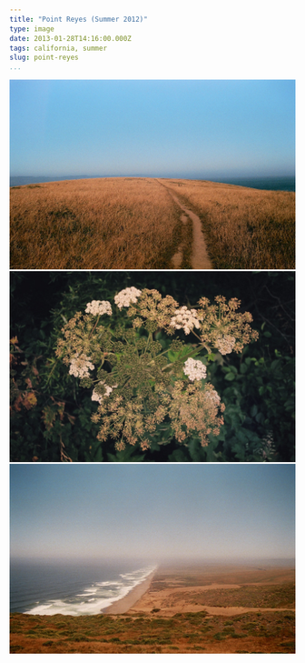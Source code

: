 ```yaml
---
title: "Point Reyes (Summer 2012)"
type: image
date: 2013-01-28T14:16:00.000Z
tags: california, summer
slug: point-reyes
...
```


<div>
<img src="/assets/images/california/63910023.jpg" alt="California">
<img src="/assets/images/california/63910001.jpg" alt="California">
<img src="/assets/images/california/63920006.jpg" alt="California">
</div>
